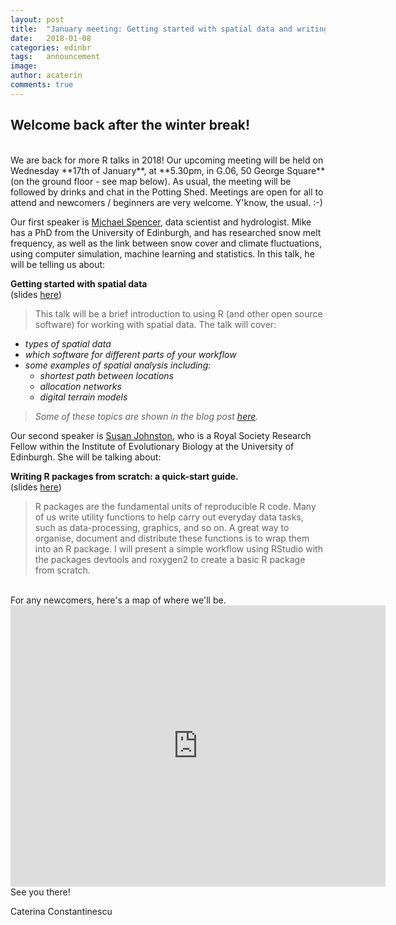 ```yaml
---
layout: post
title:  "January meeting: Getting started with spatial data and writing R packages from scratch"
date:   2018-01-08
categories: edinbr
tags:   announcement
image:
author: acaterin
comments: true
---
```



## Welcome back after the winter break!
<br/>
We are back for more R talks in 2018! Our upcoming meeting will be held on Wednesday **17th of January**, at **5.30pm, in G.06, 50 George Square** (on the ground floor - see map below). As usual, the meeting will be followed by drinks and chat in the Potting Shed. Meetings are open for all to attend and newcomers / beginners are very welcome. Y'know, the usual. :-)

Our first speaker is [Michael Spencer](http://mikerspencer.com/), data scientist and hydrologist. Mike has a PhD from the University of Edinburgh, and has researched snow melt frequency, as well as the link between snow cover and climate fluctuations, using computer simulation, machine learning and statistics. In this talk, he will be telling us about:

**Getting started with spatial data**<br/>
(slides [here](https://github.com/EdinbR/edinbr-talks/blob/master/2018-01-17/MSpencer_spatial.pdf))

>This talk will be a brief introduction to using R (and other open source software) for working with spatial data. The talk will cover:
* _types of spatial data_
* _which software for different parts of your workflow_
* _some examples of spatial analysis including:_
  - _shortest path between locations_
  - _allocation networks_
  - _digital terrain models_  
>_Some of these topics are shown in the blog post [here](https://scottishsnow.wordpress.com/2017/11/13/spatial-networks-stjames-2/)._

Our second speaker is [Susan Johnston](https://sejohnston.com/), who is a Royal Society Research Fellow within the Institute of Evolutionary Biology at the University of Edinburgh. She will be talking about:

**Writing R packages from scratch: a quick-start guide.**<br/>
(slides [here](https://github.com/EdinbR/edinbr-talks/blob/master/2018-01-17/Writing_R_Packages_from_Scratch_v2_annotated.pdf))

> R packages are the fundamental units of reproducible R code. Many of us write utility functions to help carry out everyday data tasks, such as data-processing, graphics, and so on. A great way to organise, document and distribute these functions is to wrap them into an R package. I will present a simple workflow using RStudio with the packages devtools and roxygen2 to create a basic R package from scratch. 



<br>
For any newcomers, here's a map of where we'll be.

<iframe src="https://www.google.com/maps/embed?pb=!1m18!1m12!1m3!1d2234.3225349859604!2d-3.1893184837905904!3d55.943781480604905!2m3!1f0!2f0!3f0!3m2!1i1024!2i768!4f13.1!3m3!1m2!1s0x4887c7839e9c711d%3A0x998c11ef90792a87!2s50+George+Square%2C+Edinburgh+EH8+9JU!5e0!3m2!1sen!2suk!4v1510087562281" width="600" height="450" frameborder="0" style="border:0" allowfullscreen></iframe>

<br>
See you there!

Caterina Constantinescu
